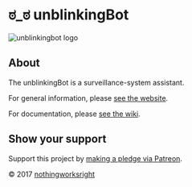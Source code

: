 # ಠ_ಠ unblinkingBot  

![unblinkingbot logo](https://raw.githubusercontent.com/nothingworksright/unblinkingbot/master/public/images/android-chrome-192x192.png)  

## About  

The unblinkingBot is a surveillance-system assistant.  

For general information, please [see the website](http://www.unblinkingBot.com/).  

For documentation, please [see the wiki](https://github.com/nothingworksright/unblinkingbot/wiki).  

## Show your support  

Support this project by [making a pledge via Patreon](https://www.patreon.com/jmg1138).  

© 2017 [nothingworksright](https://github.com/nothingworksright)  
